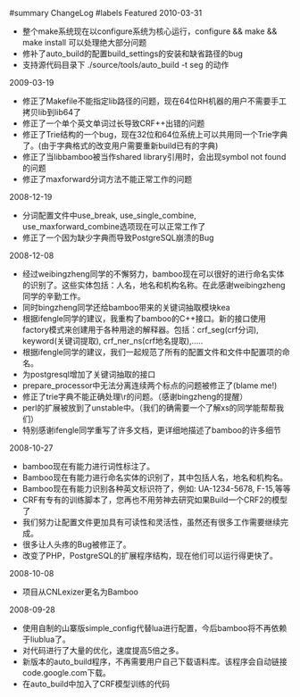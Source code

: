﻿#summary ChangeLog
#labels Featured
2010-03-31
  * 整个make系统现在以configure系统为核心运行，configure && make && make install 可以处理绝大部分问题
  * 修补了auto\_build的配置build\_settings的安装和缺省路径的bug
  * 支持源代码目录下 ./source/tools/auto\_build -t seg 的动作

2009-03-19
  * 修正了Makefile不能指定lib路径的问题，现在64位RH机器的用户不需要手工拷贝lib到lib64了
  * 修正了一个单个英文单词过长导致CRF++出错的问题
  * 修正了Trie结构的一个bug，现在32位和64位系统上可以共用同一个Trie字典了。(由于字典格式的改变用户需要重新build已有的字典)
  * 修正了当libbamboo被当作shared library引用时，会出现symbol not found的问题
  * 修正了maxforward分词方法不能正常工作的问题

2008-12-19
  * 分词配置文件中use\_break, use\_single\_combine, use\_maxforward\_combine选项现在可以正常工作了
  * 修正了一个因为缺少字典而导致PostgreSQL崩溃的Bug

2008-12-08
  * 经过weibingzheng同学的不懈努力，bamboo现在可以很好的进行命名实体的识别了。这些实体包括：人名，地名和机构名称。在此感谢weibingzheng同学的辛勤工作。
  * 同时bingzheng同学还给bamboo带来的关键词抽取模块kea
  * 根据ifengle同学的建议，我重构了bamboo的C++接口。新的接口使用factory模式来创建用于各种用途的解释器。包括：crf\_seg(crf分词), keyword(关键词提取), crf\_ner\_ns(crf地名提取),.....
  * 根据ifengle同学的建议，我们一起规范了所有的配置文件和文件中配置项的命名。
  * 为postgresql增加了关键词抽取的接口
  * prepare\_processor中无法分离连续两个标点的问题被修正了(blame me!)
  * 修正了trie字典不能正确处理\r的问题。（感谢bingzheng的提醒）
  * perl的扩展被放到了unstable中。（我们的确需要一个了解xs的同学能帮帮我们）
  * 特别感谢ifengle同学重写了许多文档，更详细地描述了bamboo的许多细节

2008-10-27
  * bamboo现在有能力进行词性标注了。
  * Bamboo现在有能力进行命名实体的识别了，其中包括人名，地名和机构名。
  * Bamboo现在有能力识别各种英文标识符了，例如: UA-1234-5678, F-15,等等
  * CRF有专有的训练脚本了，您再也不用劳神去研究如果Build一个CRF2的模型了
  * 我们努力让配置文件更加具有可读性和灵活性，虽然还有很多工作需要继续完成。
  * 很多让人头疼的Bug被修正了。
  * 改变了PHP，PostgreSQL的扩展程序结构，现在他们可以运行得更快了。

2008-10-08
  * 项目从CNLexizer更名为Bamboo

2008-09-28
  * 使用自制的山寨版simple\_config代替lua进行配置，今后bamboo将不再依赖于liublua了。
  * 对代码进行了大量的优化，速度提高5倍之多。
  * 新版本的auto\_build程序，不再需要用户自己下载语料库。该程序会自动链接code.google.com下载。
  * 在auto\_build中加入了CRF模型训练的代码